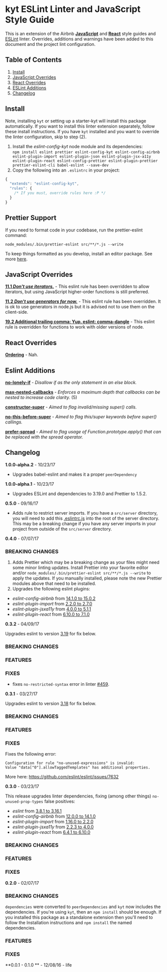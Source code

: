 # kyt ESLint Linter and JavaScript Style Guide

This is an extension of the Airbnb [**JavaScript**](https://github.com/airbnb/javascript) and [**React**](https://github.com/airbnb/javascript/tree/master/react) style guides and [ESLint](http://eslint.org/) linter. Overrides, additions and warnings have been added to this document and the project lint configuration.

## Table of Contents

1.  [Install](#install)
1.  [JavaScript Overrides](#javascript-overrides)
1.  [React Overrides](#react-overrides)
1.  [ESLint Additions](#eslint-additions)
1.  [Changelog](#changelog)

## Install

Note, installing `kyt` or setting up a starter-kyt will install this package automatically. If you want to install this linter extension separately, follow these install instructions. If you have `kyt` installed and you want to override the linter configuration, skip to step (2).

1. Install the _eslint-config-kyt_ node module and its dependencies:  
   `npm install eslint prettier eslint-config-kyt eslint-config-airbnb eslint-plugin-import eslint-plugin-json eslint-plugin-jsx-a11y eslint-plugin-react eslint-config-prettier eslint-plugin-prettier prettier-eslint-cli babel-eslint --save-dev`
2. Copy the following into an `.eslintrc` in your project:

```js
{
  "extends": "eslint-config-kyt",
  "rules": {
    /* If you must, override rules here :P */
  }
}
```

## Prettier Support

If you need to format code in your codebase, run the prettier-eslint command:

```
node_modules/.bin/prettier-eslint src/**/*.js --write
```

To keep things formatted as you develop, install an editor package. See more [here](/docs/Recipes.md#editor-configuration).

## JavaScript Overrides

**[11.1 _Don't use iterators._](https://github.com/airbnb/javascript#iterators--nope)** - This eslint rule has been overridden to allow iterators, but using JavaScript higher-order functions is still preferred.

**[11.2 _Don't use generators for now._](https://github.com/airbnb/javascript#generators--nope)** - This eslint rule has been overridden. It is ok to use generators in node.js but it is advised not to use them on the client-side.

**[19.2 Additional trailing comma: Yup. eslint: comma-dangle](https://github.com/airbnb/javascript#commas--dangling)** - This eslint rule is overridden for functions to work with older versions of node.

## React Overrides

**[Ordering](https://github.com/airbnb/javascript/tree/master/react#ordering)** - Nah.

## Eslint Additions

**[no-lonely-if](http://eslint.org/docs/rules/no-lonely-if)** - _Disallow if as the only statement in an else block._

**[max-nested-callbacks](http://eslint.org/docs/rules/max-nested-callbacks)** - _Enforces a maximum depth that callbacks can be nested to increase code clarity._ (5)

**[constructor-super](http://eslint.org/docs/rules/constructor-super)** - _Aimed to flag invalid/missing super() calls._

**[no-this-before-super](http://eslint.org/docs/rules/no-this-before-super)** - _Aimed to flag this/super keywords before super() callings._

**[prefer-spread](http://eslint.org/docs/rules/prefer-spread)** - _Aimed to flag usage of Function.prototype.apply() that can be replaced with the spread operator._

## Changelog

**1.0.0-alpha.2** - 10/23/17

- Upgrades babel-eslint and makes it a proper `peerDependency`

**1.0.0-alpha.1** - 10/23/17

- Upgrades ESLint and dependencies to 3.19.0 and Prettier to 1.5.2.

**0.5.0** - 09/16/17

- Adds rule to restrict server imports. If you have a `src/server` directory, you will need to add this [.eslintrc.js](https://github.com/NYTimes/kyt/blob/965bb7b7cd244822e353795195c7d3f22c50fac1/packages/kyt-starter-universal/starter-src/src/server/.eslintrc.js) into the root of the server directory. This may be a breaking change if you have any server imports in your project from outside of the `src/server` directory.

**0.4.0** - 07/07/17

### BREAKING CHANGES

1. Adds Prettier which may be a breaking change as your files might need some minor linting updates. Install Prettier into your favorite editor and/or `node_modules/.bin/prettier-eslint src/**/*.js --write` to apply the updates. If you manually installed, please note the new Prettier modules above that need to be installed.
2. Upgrades the following eslint plugins:

- _eslint-config-airbnb_ from [14.1.0 to 15.0.2](https://github.com/airbnb/javascript/blob/master/packages/eslint-config-airbnb/CHANGELOG.md)
- _eslint-plugin-import_ from [2.2.0 to 2.7.0](https://github.com/benmosher/eslint-plugin-import/blob/master/CHANGELOG.md)
- _eslint-plugin-jsxa11y_ from [4.0.0 to 5.1.1](https://github.com/evcohen/eslint-plugin-jsx-a11y/blob/master/CHANGELOG.md)
- _eslint-plugin-react_ from [6.10.0 to 7.1.0](https://github.com/yannickcr/eslint-plugin-react/blob/master/CHANGELOG.md)

**0.3.2** - 04/09/17

Upgrades eslint to version [3.19](https://github.com/eslint/eslint/blob/master/CHANGELOG.md) for fix below.

### BREAKING CHANGES

### FEATURES

### FIXES

- fixes `no-restricted-syntax` error in linter [#459](https://github.com/NYTimes/kyt/pull/459).

**0.3.1** - 03/27/17

Upgrades eslint to version [3.18](https://github.com/eslint/eslint/blob/master/CHANGELOG.md) for fix below.

### BREAKING CHANGES

### FEATURES

### FIXES

Fixes the following error:

```
Configuration for rule "no-unused-expressions" is invalid:
Value "data["0"].allowTaggedTemplates" has additional properties.
```

More here: https://github.com/eslint/eslint/issues/7632

**0.3.0** - 03/23/17

This release upgrades linter dependencies, fixing (among other things) `no-unused-prop-types` false positives:

- _eslint_ from [3.8.1 to 3.16.1](https://github.com/eslint/eslint/blob/master/CHANGELOG.md)
- _eslint-config-airbnb_ from [12.0.0 to 14.1.0](https://github.com/airbnb/javascript/blob/master/packages/eslint-config-airbnb/CHANGELOG.md)
- _eslint-plugin-import_ from [1.16.0 to 2.2.0](https://github.com/benmosher/eslint-plugin-import/blob/master/CHANGELOG.md)
- _eslint-plugin-jsxa11y_ from [2.2.3 to 4.0.0](https://github.com/evcohen/eslint-plugin-jsx-a11y/blob/master/CHANGELOG.md)
- _eslint-plugin-react_ from [6.4.1 to 6.10.0](https://github.com/yannickcr/eslint-plugin-react/blob/master/CHANGELOG.md)

### BREAKING CHANGES

### FEATURES

### FIXES

**0.2.0** - 02/07/17

### BREAKING CHANGES

`dependencies` were converted to `peerDependencies` and `kyt` now includes the dependencies. If you're using `kyt`, then an `npm install` should be enough. If you installed this package as a standalone extension then you'll need to follow the Installation instructions and `npm install` the named dependencies.

### FEATURES

### FIXES

**0.0.1 - 0.1.0 ** - 12/08/16 - life
